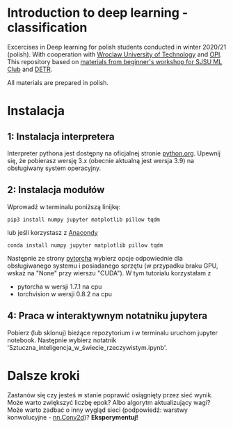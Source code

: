 # Introduction to deep learning - classification
Excercises in Deep learning for polish students conducted in winter 2020/21 (polish).
With cooperation with [Wroclaw University of Technology](https://pwr.edu.pl/) and [OPI](https://bip2.opi.org.pl/).
This repository based on [materials from beginner's workshop for SJSU ML Club](https://github.com/mlatsjsu/workshop-chihuahua-vs-muffin) and [DETR](https://github.com/facebookresearch/detr).

All materials are prepared in polish.

# Instalacja

## 1: Instalacja interpretera

Interpreter pythona jest dostępny na oficjalnej stronie [python.org](https://www.python.org/downloads/). Upewnij się, że pobierasz wersję 3.x (obecnie aktualną jest wersja 3.9) na obsługiwany system operacyjny.

## 2: Instalacja modułów
Wprowadź w terminalu poniższą linijkę:
```
pip3 install numpy jupyter matplotlib pillow tqdm
```
lub jeśli korzystasz z [Anacondy](https://www.anaconda.com/products/individual#Downloads)
```
conda install numpy jupyter matplotlib pillow tqdm
```
Następnie ze strony [pytorcha](https://pytorch.org/get-started/locally/) wybierz opcje odpowiednie dla obsługiwanego systemu i posiadanego sprzętu (w przypadku braku GPU, wskaż na "None" przy wierszu "CUDA"). W tym tutorialu korzystałam z
- pytorcha w wersji 1.7.1 na cpu
- torchvision w wersji 0.8.2 na cpu

## 4: Praca w interaktywnym notatniku jupytera
Pobierz (lub sklonuj) bieżące repozytorium i w terminalu uruchom jupyter notebook.
Następnie wybierz notatnik 'Sztuczna_inteligencja_w_świecie_rzeczywistym.ipynb'.

# Dalsze kroki
Zastanów się czy jesteś w stanie poprawić osiągnięty przez sieć wynik.
Może warto zwiększyć liczbę epok? Albo algorytm aktualizujący wagi? 
Może warto zadbać o inny wygląd sieci (podpowiedź: warstwy konwolucyjne - [nn.Conv2d](https://pytorch.org/docs/stable/generated/torch.nn.Conv2d.html))?
**Eksperymentuj!**
